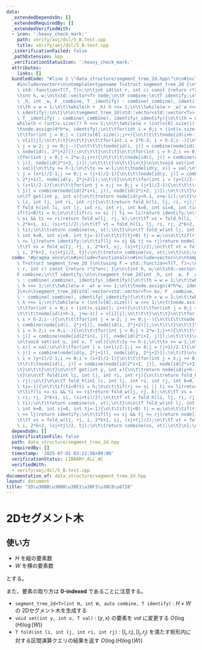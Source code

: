 ```yaml
---
data:
  _extendedDependsOn: []
  _extendedRequiredBy: []
  _extendedVerifiedWith:
  - icon: ':heavy_check_mark:'
    path: verify/aoj/dsl/5_B.test.cpp
    title: verify/aoj/dsl/5_B.test.cpp
  _isVerificationFailed: false
  _pathExtension: hpp
  _verificationStatusIcon: ':heavy_check_mark:'
  attributes:
    links: []
  bundledCode: "#line 2 \"data_structure/segment_tree_2d.hpp\"\n\n#include<functional>\n\
    #include<vector>\n\ntemplate<typename T>struct segment_tree_2d {\n\tusing F =\
    \ std::function<T(T, T)>;\n\tint id(int r, int c) const {return r*2*w+c; }\n\n\
    \tint h, w;\n\tstd::vector<T> node;\n\tF combine;\n\tT identify;\n\n\tsegment_tree_2d(int\
    \ _h, int _w, F _combine, T _identify) : combine(_combine), identify(_identify){\n\
    \t\th = w = 1;\n\t\twhile(h < _h) h <<= 1;\n\t\twhile(w < _w) w <<= 1;\n\t\tnode.assign(4*h*w,\
    \ identify);\n\t}\n\n\tsegment_tree_2d(std::vector<std::vector<T>> &v, F _combine,\
    \ T _identify) : combine(_combine), identify(_identify){\n\t\th = w = 1;\n\t\t\
    while(h < (int)v.size()) h <<= 1;\n\t\twhile(w < (int)v[0].size()) w <<= 1;\n\t\
    \tnode.assign(4*h*w, identify);\n\t\tfor(int i = 0;i < (int)v.size(); i++){\n\t\
    \t\tfor(int j = 0;j < (int)v[0].size();j++){\n\t\t\t\tnode[id(i+h-1, j+w-1)] =\
    \ v[i][j];\n\t\t\t}\n\t\t}\n\t\tfor(int i = 2*h-2; i > h-2;i--){\n\t\t\tfor(int\
    \ j = w-2; j >= 0;j--){\n\t\t\t\tnode[id(i, j)] = combine(node[id(i, 2*j+1)],\
    \ node[id(i, 2*j+2)]);\n\t\t\t}\n\t\t}\n\t\tfor(int i = h-2;i >= 0;i--){\n\t\t\
    \tfor(int j = 0;j < 2*w-1;j++){\n\t\t\t\tnode[id(i, j)] = combine(node[id(2*i+1,\
    \ j)], node[id(2*i+2, j)]);\n\t\t\t}\n\t\t}\n\t}\n\n\tvoid set(int y, int x, T\
    \ val){\n\t\ty += h-1;\n\t\tx += w-1;\n\t\tnode[id(y, x)] = val;\n\n\t\tfor(int\
    \ j = (x+1)/2-1;j >= 0;j = (j+1)/2-1){\n\t\t\tnode[id(y, j)] = combine(node[id(y,\
    \ 2*j+1)], node[id(y, 2*j+2)]);\n\t\t}\n\n\t\tfor(int i = (y+1)/2-1;i >= 0;i =\
    \ (i+1)/2-1){\n\t\t\tfor(int j = x;j >= 0;j = (j+1)/2-1){\n\t\t\t\tnode[id(i,\
    \ j)] = combine(node[id(2*i+1, j)], node[id(2*i+2, j)]);\n\t\t\t}\n\t\t}\n\t}\n\
    \n\tT get(int y, int x){\n\t\treturn node[id(y+h-1, x+w-1)];\n\t}\n\n\tT fold(int\
    \ li, int lj, int ri, int rj){\n\t\treturn fold_h(li, lj, ri, rj);\n\t}\n\n\t\
    T fold_h(int li, int lj, int ri, int rj, int k=0, int si=0, int ti=-1){\n\t\t\
    if(ti<0)ti = h;\n\n\t\tif(ri <= si || ti <= li)return identify;\n\t\tif(li <=\
    \ si && ti <= ri)return fold_w(lj, rj, k);\n\t\tT vs = fold_h(li, lj, ri, rj,\
    \ 2*k+1, si, (si+ti)/2);\n\t\tT vt = fold_h(li, lj, ri, rj, 2*k+2, (si+ti)/2,\
    \ ti);\n\t\treturn combine(vs, vt);\n\t}\n\n\tT fold_w(int lj, int rj, int i,\
    \ int k=0, int sj=0, int tj=-1){\n\t\tif(tj<0) tj = w;\n\n\t\tif(rj <= sj || tj\
    \ <= lj)return identify;\n\t\tif(lj <= sj && tj <= rj)return node[id(i, k)];\n\
    \t\tT vs = fold_w(lj, rj, i, 2*k+1, sj, (sj+tj)/2);\n\t\tT vt = fold_w(lj, rj,\
    \ i, 2*k+2, (sj+tj)/2, tj);\n\t\treturn combine(vs, vt);\n\t}\n};\n\n"
  code: "#pragma once\n\n#include<functional>\n#include<vector>\n\ntemplate<typename\
    \ T>struct segment_tree_2d {\n\tusing F = std::function<T(T, T)>;\n\tint id(int\
    \ r, int c) const {return r*2*w+c; }\n\n\tint h, w;\n\tstd::vector<T> node;\n\t\
    F combine;\n\tT identify;\n\n\tsegment_tree_2d(int _h, int _w, F _combine, T _identify)\
    \ : combine(_combine), identify(_identify){\n\t\th = w = 1;\n\t\twhile(h < _h)\
    \ h <<= 1;\n\t\twhile(w < _w) w <<= 1;\n\t\tnode.assign(4*h*w, identify);\n\t\
    }\n\n\tsegment_tree_2d(std::vector<std::vector<T>> &v, F _combine, T _identify)\
    \ : combine(_combine), identify(_identify){\n\t\th = w = 1;\n\t\twhile(h < (int)v.size())\
    \ h <<= 1;\n\t\twhile(w < (int)v[0].size()) w <<= 1;\n\t\tnode.assign(4*h*w, identify);\n\
    \t\tfor(int i = 0;i < (int)v.size(); i++){\n\t\t\tfor(int j = 0;j < (int)v[0].size();j++){\n\
    \t\t\t\tnode[id(i+h-1, j+w-1)] = v[i][j];\n\t\t\t}\n\t\t}\n\t\tfor(int i = 2*h-2;\
    \ i > h-2;i--){\n\t\t\tfor(int j = w-2; j >= 0;j--){\n\t\t\t\tnode[id(i, j)] =\
    \ combine(node[id(i, 2*j+1)], node[id(i, 2*j+2)]);\n\t\t\t}\n\t\t}\n\t\tfor(int\
    \ i = h-2;i >= 0;i--){\n\t\t\tfor(int j = 0;j < 2*w-1;j++){\n\t\t\t\tnode[id(i,\
    \ j)] = combine(node[id(2*i+1, j)], node[id(2*i+2, j)]);\n\t\t\t}\n\t\t}\n\t}\n\
    \n\tvoid set(int y, int x, T val){\n\t\ty += h-1;\n\t\tx += w-1;\n\t\tnode[id(y,\
    \ x)] = val;\n\n\t\tfor(int j = (x+1)/2-1;j >= 0;j = (j+1)/2-1){\n\t\t\tnode[id(y,\
    \ j)] = combine(node[id(y, 2*j+1)], node[id(y, 2*j+2)]);\n\t\t}\n\n\t\tfor(int\
    \ i = (y+1)/2-1;i >= 0;i = (i+1)/2-1){\n\t\t\tfor(int j = x;j >= 0;j = (j+1)/2-1){\n\
    \t\t\t\tnode[id(i, j)] = combine(node[id(2*i+1, j)], node[id(2*i+2, j)]);\n\t\t\
    \t}\n\t\t}\n\t}\n\n\tT get(int y, int x){\n\t\treturn node[id(y+h-1, x+w-1)];\n\
    \t}\n\n\tT fold(int li, int lj, int ri, int rj){\n\t\treturn fold_h(li, lj, ri,\
    \ rj);\n\t}\n\n\tT fold_h(int li, int lj, int ri, int rj, int k=0, int si=0, int\
    \ ti=-1){\n\t\tif(ti<0)ti = h;\n\n\t\tif(ri <= si || ti <= li)return identify;\n\
    \t\tif(li <= si && ti <= ri)return fold_w(lj, rj, k);\n\t\tT vs = fold_h(li, lj,\
    \ ri, rj, 2*k+1, si, (si+ti)/2);\n\t\tT vt = fold_h(li, lj, ri, rj, 2*k+2, (si+ti)/2,\
    \ ti);\n\t\treturn combine(vs, vt);\n\t}\n\n\tT fold_w(int lj, int rj, int i,\
    \ int k=0, int sj=0, int tj=-1){\n\t\tif(tj<0) tj = w;\n\n\t\tif(rj <= sj || tj\
    \ <= lj)return identify;\n\t\tif(lj <= sj && tj <= rj)return node[id(i, k)];\n\
    \t\tT vs = fold_w(lj, rj, i, 2*k+1, sj, (sj+tj)/2);\n\t\tT vt = fold_w(lj, rj,\
    \ i, 2*k+2, (sj+tj)/2, tj);\n\t\treturn combine(vs, vt);\n\t}\n};\n\n"
  dependsOn: []
  isVerificationFile: false
  path: data_structure/segment_tree_2d.hpp
  requiredBy: []
  timestamp: '2025-07-01 03:22:56+09:00'
  verificationStatus: LIBRARY_ALL_AC
  verifiedWith:
  - verify/aoj/dsl/5_B.test.cpp
documentation_of: data_structure/segment_tree_2d.hpp
layout: document
title: "2D\u30BB\u30B0\u30E1\u30F3\u30C8\u6728"
---
```


# 2Dセグメント木

## 使い方

- $H$ を縦の要素数
- $W$ を横の要素数

とする。

また、要素の取り方は **0-indexed** であることに注意する。

- ``segment_tree_2d<T>(int H, int W, auto combine, T identify)`` : $H\times W$ の 2Dセグメント木を生成する
- ``void set(int y, int x, T val)`` : $(y, x)$ の要素を $val$ に変更する  $O(\log(H)\log(W))$
- ``T fold(int li, int lj, int ri, int rj)`` : $[l_i, r_i), [l_j, r_j)$ を満たす矩形内に対する区間演算クエリの結果を返す $O(\log(H)\log(W))$
